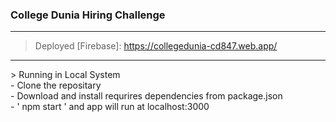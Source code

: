 ### College Dunia Hiring Challenge<br>
<hr> 

> Deployed [Firebase]: https://collegedunia-cd847.web.app/ <br>
<hr>
> Running in Local System <br>
- Clone the repositary <br>
- Download and install requrires dependencies from package.json <br>
- ' npm start ' and app will run at localhost:3000 <br>

